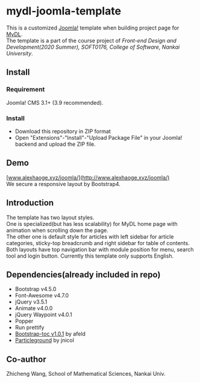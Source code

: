 # mydl-joomla-template
This is a customized [Joomla!]() template when building project page for [MyDL](https://github.com/Alexhaoge/MyDL).   
The template is a part of the course project of *Front-end Design and Development(2020 Summer), SOFT0176, College of Software, Nankai University*.

## Install
### Requirement
Joomla! CMS 3.1+ (3.9 recommended).
### Install
* Download this repository in ZIP format
* Open "Extensions"-"Install"-"Upload Package File" in your Joomla! backend and upload the ZIP file.

## Demo
[www.alexhaoge.xyz/joomla/](http://www.alexhaoge.xyz/joomla/)  
We secure a responsive layout by Bootstrap4.

## Introduction
The template has two layout styles.  
One is specialized(but has less scalability) for MyDL home page with animation when scrolling down the page.   
The other one is default style for articles with left sidebar for article categories, sticky-top breadcrumb and right sidebar for table of contents.  
Both layouts have top navigation bar with module position for menu, search tool and login button. Currently this template only supports English.

## Dependencies(already included in repo)
* Bootstrap v4.5.0
* Font-Awesome v4.7.0
* jQuery v3.5.1
* Animate v4.0.0
* jQuery Waypoint v4.0.1
* Popper
* Run prettify
* [Bootstrap-toc v1.0.1](https://github.com/afeld/bootstrap-toc/releases) by afeld
* [Particleground](https://github.com/jnicol/particleground/) by jnicol

## Co-author
Zhicheng Wang, School of Mathematical Sciences, Nankai Univ.
